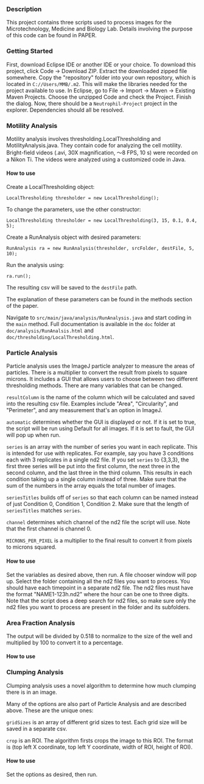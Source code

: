 ### Description
This project contains three scripts used to process images for the Microtechnology, Medicine and Biology Lab. Details involving the purpose of this code can be found in PAPER.

### Getting Started

First, download Eclipse IDE or another IDE or your choice. To download this project, click Code → Download ZIP. 
Extract the downloaded zipped file somewhere.
Copy the "repository" folder into your own repository, which is located in `C://Users/MMB/.m2`. This will make the libraries needed for the project available to use.
In Eclipse, go to File → Import → Maven → Existing Maven Projects.
Choose the unzipped Code and check the Project. Finish the dialog.
Now, there should be a `Neutrophil-Project` project in the explorer. Dependencies should all be resolved.

### Motility Analysis

Motility analysis involves thresholding.LocalThresholding and MotilityAnalysis.java. They contain code for analyzing the cell motility. Bright-field videos (.avi, 30X magnification, ～8 FPS, 10 s) were recorded on a Nikon Ti. The videos were analyzed using a customized code in Java. 

#### How to use
Create a LocalThresholding object:

    LocalThresholding thresholder = new LocalThresholding();

To change the parameters, use the other constructor:

    LocalThresholding thresholder = new LocalThresholding(3, 15, 0.1, 0.4, 5);

Create a RunAnalysis object with desired parameters:

    RunAnalysis ra = new RunAnalysis(thresholder, srcFolder, destFile, 5, 10);

Run the analysis using:

    ra.run();
    
The resulting csv will be saved to the `destFile` path. 

The explanation of these parameters can be found in the methods section of the paper.


Navigate to `src/main/java/analysis/RunAnalysis.java` and start coding in the `main` method.
Full documentation is available in the `doc` folder at `doc/analysis/RunAnalsis.html` and `doc/thresholding/LocalThresholding.html`.

### Particle Analysis
Particle analysis uses the ImageJ particle analyzer to measure the areas of particles. There is a multiplier to convert the result from pixels to square microns. It includes a GUI that allows users to choose between two different thresholding methods. There are many variables that can be changed. 

`resultColumn` is the name of the column which will be calculated and saved into the resulting csv file. Examples include "Area", "Circularity", and "Perimeter", and any measurement that's an option in ImageJ.

`automatic` determines whether the GUI is displayed or not. If it is set to true, the script will be run using Default for all images. If it is set to fault, the GUI will pop up when run.

`series` is an array with the number of series you want in each replicate. This is intended for use with replicates. For example, say you have 3 conditions each with 3 replicates in a single nd2 file. If you set `series` to {3,3,3}, the first three series will be put into the first column, the next three in the second column, and the last three in the third column. This results in each condition taking up a single column instead of three. Make sure that the sum of the numbers in the array equals the total number of images.

`seriesTitles` builds off of `series` so that each column can be named instead of just Condition 0, Condition 1, Condition 2. Make sure that the length of `seriesTitles` matches `series`. 

`channel` determines which channel of the nd2 file the script will use. Note that the first channel is channel 0.

`MICRONS_PER_PIXEL` is a multiplier to the final result to convert it from pixels to microns squared.

#### How to use
Set the variables as desired above, then run. A file chooser window will pop up. Select the folder containing all the nd2 files you want to process. You should have each timepoint in a separate nd2 file. The nd2 files must have the format "NAME1-123h.nd2" where the hour can be one to three digits. Note that the script does a deep search for nd2 files, so make sure only the nd2 files you want to process are present in the folder and its subfolders.

### Area Fraction Analysis
The output will be divided by 0.518 to normalize to the size of the well and multiplied by 100 to convert it to a percentage.

#### How to use

### Clumping Analysis
Clumping analysis uses a novel algorithm to determine how much clumping there is in an image. 

Many of the options are also part of Particle Analysis and are described above. These are the unique ones:

`gridSizes` is an array of different grid sizes to test. Each grid size will be saved in a separate csv.

`crop` is an ROI. The algorithm firsts crops the image to this ROI. The format is (top left X coordinate, top left Y coordinate, width of ROI, height of ROI). 


#### How to use
Set the options as desired, then run. 
